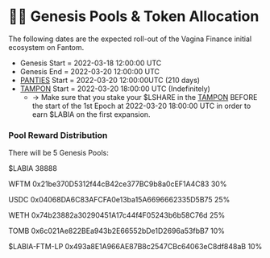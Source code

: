 # 👩🎤 Genesis Pools & Token Allocation



The following dates are the expected roll-out of the Vagina Finance initial ecosystem on Fantom.

* Genesis Start = 2022-03-18 12:00:00 UTC
* Genesis End = 2022-03-20 12:00:00 UTC
* [PANTIES](https://vaginafinance.app/PANTIES) Start = 2022-03-20 12:00:00UTC (210 days)
* [TAMPON](https://vaginafinance.app/TAMPON) Start = 2022-03-20 18:00:00 UTC (Indefinitely)
  * \-> Make sure that you stake your $LSHARE in the [TAMPON](https://vaginafinance.app/TAMPON) BEFORE the start of the 1st Epoch at 2022-03-20 18:00:00 UTC in order to earn $LABIA on the first expansion.

### Pool Reward Distribution

There will be 5 Genesis Pools:

$LABIA 38888

WFTM 0x21be370D5312f44cB42ce377BC9b8a0cEF1A4C83  30%&#x20;

USDC 0x04068DA6C83AFCFA0e13ba15A6696662335D5B75  25%&#x20;

WETH 0x74b23882a30290451A17c44f4F05243b6b58C76d  25%&#x20;

TOMB 0x6c021Ae822BEa943b2E66552bDe1D2696a53fbB7  10%&#x20;

$LABIA-FTM-LP 0x493a8E1A966AE87B8c2547CBc64063eC8df848aB  10%&#x20;

